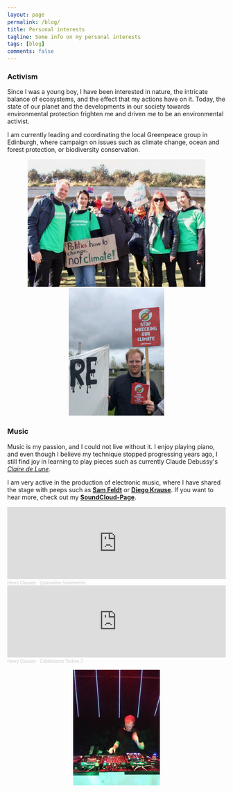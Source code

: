 ```yaml
---
layout: page
permalink: /blog/
title: Personal interests
tagline: Some info on my personal interests
tags: [blog]
comments: false
---
```


### Activism
Since I was a young boy, I have been interested in nature, the intricate balance of ecosystems, and the effect that my actions have on it. 
Today, the state of our planet and the developments in our society towards environmental protection frighten me and driven me to be an environmental activist.

I am currently leading and coordinating the local Greenpeace group in Edinburgh, where campaign on issues such as climate change, ocean and forest protection, or biodiversity conservation.

<center> 
<p float="center">
  <img src="/images/Personal/GP1.jpg" width="410" /> 
  <img src="/images/Personal/GP2.jpg" width="220" /> 
</p>
</center>



### Music
Music is my passion, and I could not live without it. I enjoy playing piano, and even though I believe my technique stopped progressing years ago, I still find joy in learning to play pieces such as currently Claude Debussy's [*Claire de Lune*](https://www.youtube.com/watch?v=CvFH_6DNRCY).

I am very active in the production of electronic music, where I have shared the stage with peeps such as [**Sam Feldt**](https://www.facebook.com/officialsamfeldt) or [**Diego Krause**](https://www.facebook.com/diegokrause). If you want to hear more, check out my [**SoundCloud-Page**](https://soundcloud.com/henry-clausen).

<iframe width="100%" height="166" scrolling="no" frameborder="no" allow="autoplay" src="https://w.soundcloud.com/player/?url=https%3A//api.soundcloud.com/tracks/819578764&color=%23ff5500&auto_play=false&hide_related=false&show_comments=true&show_user=true&show_reposts=false&show_teaser=true"></iframe><div style="font-size: 10px; color: #cccccc;line-break: anywhere;word-break: normal;overflow: hidden;white-space: nowrap;text-overflow: ellipsis; font-family: Interstate,Lucida Grande,Lucida Sans Unicode,Lucida Sans,Garuda,Verdana,Tahoma,sans-serif;font-weight: 100;"><a href="https://soundcloud.com/henry-clausen" title="Henry Clausen" target="_blank" style="color: #cccccc; text-decoration: none;">Henry Clausen</a> · <a href="https://soundcloud.com/henry-clausen/quarantine-summermix" title="Quarantine Summermix" target="_blank" style="color: #cccccc; text-decoration: none;">Quarantine Summermix</a></div>

<iframe width="100%" height="166" scrolling="no" frameborder="no" allow="autoplay" src="https://w.soundcloud.com/player/?url=https%3A//api.soundcloud.com/tracks/215257703&color=%23ff5500&auto_play=false&hide_related=false&show_comments=true&show_user=true&show_reposts=false&show_teaser=true"></iframe><div style="font-size: 10px; color: #cccccc;line-break: anywhere;word-break: normal;overflow: hidden;white-space: nowrap;text-overflow: ellipsis; font-family: Interstate,Lucida Grande,Lucida Sans Unicode,Lucida Sans,Garuda,Verdana,Tahoma,sans-serif;font-weight: 100;"><a href="https://soundcloud.com/henry-clausen" title="Henry Clausen" target="_blank" style="color: #cccccc; text-decoration: none;">Henry Clausen</a> · <a href="https://soundcloud.com/henry-clausen/cobblestone-techno-3" title="Cobblestone Techno 3" target="_blank" style="color: #cccccc; text-decoration: none;">Cobblestone Techno 3</a></div>


<center> 
<p float="center">
  <img src="/images/Personal/DJ.jpg" width="200" /> 
</p>
</center>

